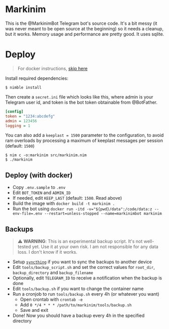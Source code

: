 # Markinim
This is the @MarkinimBot Telegram bot's source code. It's a bit messy (it was never meant to be open source at the beginning) so it needs a cleanup, but it works. Memory usage and performance are pretty good. It uses sqlite.

# Deploy
> For docker instructions, [skip here](#deploy-with-docker)

Install required dependencies:

```shell
$ nimble install
```

Then create a `secret.ini` file which looks like this, where admin is your Telegram user id, and token is the bot token obtainable from @BotFather.

```ini
[config]
token = "1234:abcdefg"
admin = 123456
logging = 1
```

You can also add a `keeplast = 1500` parameter to the configuration, to avoid ram overloads by processing a maximum of keeplast messages per session (default: `1500`)

```shell
$ nim c -o:markinim src/markinim.nim
$ ./markinim
```
## Deploy (with docker)
- Copy `.env.sample` to `.env`
- Edit `BOT_TOKEN` and `ADMIN_ID`
- If needed, edit `KEEP_LAST` (default: `1500`. Read above)
- Build the image with `docker build -t markinim .`
- Run the bot using `docker run -itd -v="${pwd}/data":/code/data:z --env-file=.env --restart=unless-stopped --name=markinimbot markinim`

## Backups
> ⚠️ **WARNING**: This is an experimental backup script. It's not well-tested yet. Use it at your own risk. I am not responsible for any data loss. I don't know if it works.
- Setup [`syncthing`](https://syncthing.net/) if you want to sync the backups to another device
- Edit `tools/backup_script.sh` and set the correct values for `root_dir`, `backup_directory` and `backup_filename`
- Optionally, edit `TELEGRAM_ID` to receive a notification when the backup is done
- Edit `tools/backup.sh` if you want to change the container name
- Run a cronjob to run `tools/backup.sh` every 4h (or whatever you want)
  - Open crontab with `crontab -e`
  - Add `0 */4 * * * /path/to/markinim/tools/backup.sh`
  - Save and exit
- Done! Now you should have a backup every 4h in the specified directory
